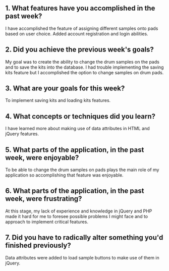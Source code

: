 ## 1. What features have you accomplished in the past week?

I have accomplished the feature of assigning different samples onto pads based on user choice. Added account registration and login abilities.

## 2. Did you achieve the previous week's goals?

My goal was to create the ability to change the drum samples on the pads and to save the kits into the database. I had trouble implementing the saving kits feature but I accomplished the option to change samples on drum pads.

## 3. What are your goals for this week?

To implement saving kits and loading kits features.

## 4. What concepts or techniques did you learn?

I have learned more about making use of data attributes in HTML and jQuery features.

## 5. What parts of the application, in the past week, were enjoyable?

To be able to change the drum samples on pads plays the main role of my application so accomplishing that feature was enjoyable.

## 6. What parts of the application, in the past week, were frustrating?

At this stage, my lack of experience and knowledge in jQuery and PHP made it hard for me to foresee possible problems I might face and to approach to implement critical features.

## 7. Did you have to radically alter something you'd finished previously?

Data attributes were added to load sample buttons to make use of them in jQuery.